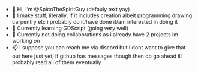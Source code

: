- 👋 Hi, I’m @SpicoTheSpiritGuy (defauly text yay)
- 👀 I make stuff, literally, if it includes creation albeit programming drawing carpentry etc i probably do it/have done it/am interested in doing it
- 🌱 Currently learning GDScript (going very well)
- 💞️ Currently not doing collaborations as i already have 2 projects im working on
- 📫 I suppose you can reach me via discord but i dont want to give that out here just yet, if github has messages though then do go ahead ill probably read all of them eventually

<!---
SpicoTheSpiritGuy/SpicoTheSpiritGuy is a ✨ special ✨ repository because its `README.md` (this file) appears on your GitHub profile.
You can click the Preview link to take a look at your changes.
--->

